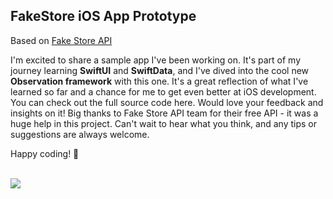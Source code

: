 <!DOCTYPE html>
<html>
<body>
<h2>FakeStore iOS App Prototype</h2>
<p>Based on <a href="https://fakestoreapi.com">Fake Store API</a></P>
<p>I'm excited to share a sample app I've been working on. It's part of my journey learning <b>SwiftUI</b> and <b>SwiftData</b>, and I've dived into the cool new <b>Observation framework</b> with this one. It's a great reflection of what I've learned so far and a chance for me to get even better at iOS development. You can check out the full source code here. Would love your feedback and insights on it! Big thanks to Fake Store API team for their free API - it was a huge help in this project. Can't wait to hear what you think, and any tips or suggestions are always welcome.</P>
<p>Happy coding! 🚀</p>
</br>
<Image src="https://github.com/heshantha-md/FakeStore/assets/31559910/7caaceae-11ef-447a-8b46-121a8b8f8730" />
</body>
</html>
